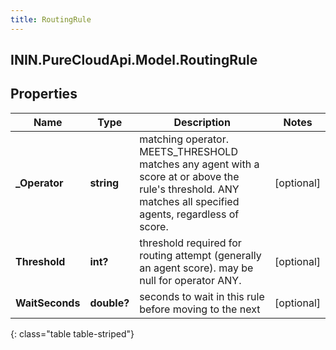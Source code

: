 ```yaml
---
title: RoutingRule
---
```

## ININ.PureCloudApi.Model.RoutingRule

## Properties

|Name | Type | Description | Notes|
|------------ | ------------- | ------------- | -------------|
| **_Operator** | **string** | matching operator.  MEETS_THRESHOLD matches any agent with a score at or above the rule&#39;s threshold.  ANY matches all specified agents, regardless of score. | [optional] |
| **Threshold** | **int?** | threshold required for routing attempt (generally an agent score).  may be null for operator ANY. | [optional] |
| **WaitSeconds** | **double?** | seconds to wait in this rule before moving to the next | [optional] |
{: class="table table-striped"}


